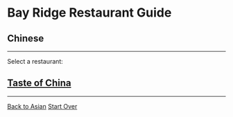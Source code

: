 # Bay Ridge Restaurant Guide
## Chinese
---
Select a restaurant:
## [Taste of China](http://www.brooklyntasteofchina.com/)
---
[Back to Asian](../asian.md)
[Start Over](../../home.md)